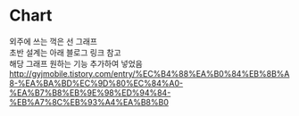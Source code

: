 # Chart  
외주에 쓰는 꺽은 선 그래프  
초반 설계는 아래 블로그 링크 참고  
해당 그래프 원하는 기능 추가하여 넣었음  
http://gyjmobile.tistory.com/entry/%EC%B4%88%EA%B0%84%EB%8B%A8-%EA%BA%BD%EC%9D%80%EC%84%A0-%EA%B7%B8%EB%9E%98%ED%94%84-%EB%A7%8C%EB%93%A4%EA%B8%B0
